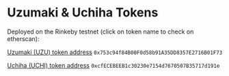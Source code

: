 # Uzumaki & Uchiha Tokens

Deployed on the Rinkeby testnet (click on token name to check on etherscan):

[Uzumaki (UZU) token address](https://rinkeby.etherscan.io/token/0x753c94f84B00F0d58b91A35DD8357E2716B01F73) `0x753c94f84B00F0d58b91A35DD8357E2716B01F73`

[Uchiha (UCHI) token address](https://rinkeby.etherscan.io/token/0xcfECEBEEB1c30230e7154d7670507B35717d191e) `0xcfECEBEEB1c30230e7154d7670507B35717d191e`